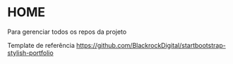 # HOME

Para gerenciar todos os repos da projeto

Template de referência https://github.com/BlackrockDigital/startbootstrap-stylish-portfolio